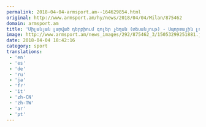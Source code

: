 ```yaml
---
permalink: 2018-04-04-armsport.am--164629854.html
original: http://www.armsport.am/hy/news/2018/04/04/Milan/875462
domain: armsport.am
title: 'Միլանյան լարված դերբիում գոլեր չեղան (տեսանյութ) - Սպորտային լուրեր'
image: http://www.armsport.am/news_images/292/875462_3/15053299251881.jpg
date: 2018-04-04 18:42:16
category: sport
translations: 
 - 'en'
 - 'es'
 - 'de'
 - 'ru'
 - 'ja'
 - 'fr'
 - 'it'
 - 'zh-CN'
 - 'zh-TW'
 - 'ar'
 - 'pt'
---
```


